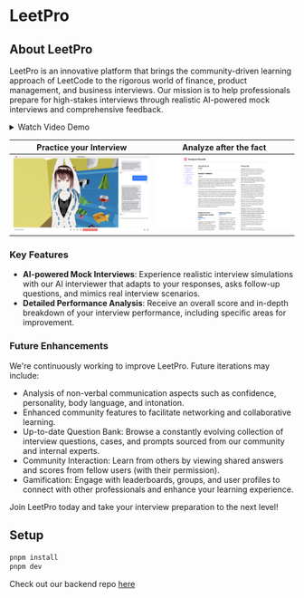 # LeetPro

## About LeetPro

LeetPro is an innovative platform that brings the community-driven learning approach of LeetCode to the rigorous world of finance, product management, and business interviews. Our mission is to help professionals prepare for high-stakes interviews through realistic AI-powered mock interviews and comprehensive feedback.

<details>
  <summary> Watch Video Demo </summary>
  ![LeetPro Demo](https://github.com/user-attachments/assets/e84ab297-b1e0-4f8c-b42e-4c1f412744ff)
</details>

| Practice your Interview                                | Analyze after the fact                               |
| ------------------------------------------------------ | ---------------------------------------------------- |
| ![Interview Screenshot](media/interviewScreenshot.png) | ![Analysis Screenshot](media/analysisScreenshot.png) |

### Key Features

- **AI-powered Mock Interviews**: Experience realistic interview simulations with our AI interviewer that adapts to your responses, asks follow-up questions, and mimics real interview scenarios.
- **Detailed Performance Analysis**: Receive an overall score and in-depth breakdown of your interview performance, including specific areas for improvement.

### Future Enhancements

We're continuously working to improve LeetPro. Future iterations may include:

- Analysis of non-verbal communication aspects such as confidence, personality, body language, and intonation.
- Enhanced community features to facilitate networking and collaborative learning.
- Up-to-date Question Bank: Browse a constantly evolving collection of interview questions, cases, and prompts sourced from our community and internal experts.
- Community Interaction: Learn from others by viewing shared answers and scores from fellow users (with their permission).
- Gamification: Engage with leaderboards, groups, and user profiles to connect with other professionals and enhance your learning experience.

Join LeetPro today and take your interview preparation to the next level!

## Setup

```bash
pnpm install
pnpm dev
```

Check out our backend repo [here](https://github.com/kevin51jiang/leetpro-mvp-backend)
